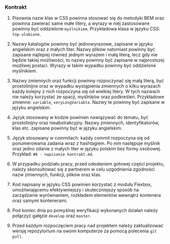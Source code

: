 ### Kontrakt

1. Pisownia nazw klas w CSS powinna stosować się do metodyki BEM oraz powinna zawierać same małe litery, a wyrazy w niej zastosowane powinny być oddzielone `myślnikiem`. Przykładowa klasa w języku CSS: `top-ulubione`.

2. Nazwy katalogów powinny być jednowyrazowe, zapisane w języku angielskim oraz z małych liter. Nazwy plików natomiast powinny być zapisane najlepiej również jednym wyrazem i małą literą, lecz gdy nie będzie takiej możliwości, to nazwy powinny być zapisane w najprostszej możliwej postaci. Wyrazy w takim wypadku powinny być oddzielone myślnikiem.

3. Nazwy zmiennych oraz funkcji powinny rozpoczynać się małą literą, być prostolinijne oraz w wypadku wystąpienia zmiennych o kilku wyrazach każdy kolejny z nich rozpoczyna się od wielkiej litery. W tych nazwach nie należy korzystać ze spacji, myślników oraz podkreśleń. Przykładowe zmienne: `variable`, `veryLongVariable`. Nazwy te powinny być zapisane w języku angielskim.

4. Język stosowany w kodzie powinien nawiązywać do tematu, być prostolinijny oraz nieabstrakcyjny. Nazwy zmiennych, identyfikatorów, klas etc. zapisane powinny być w języku angielskim.

5. Język stosowany w commitach: każdy commit rozpoczyna się od ponumerowania zadania wraz z hashtagiem. Po nim następuje myślnik oraz jedno zdanie z małych liter w języku polskim bez formy osobowej. Przykład: `#6 - napisanie kontrakt.md`.

6. W przypadku podziału pracy, przed odesłaniem gotowej części projektu, należy skonsultować się z partnerem w celu uzgodnienia zgodności nazw zmiennych, funkcji, plików oraz klas.

7. Kod napisany w języku CSS powinien korzystać z modułu Flexbox, umożliwiającemu efektywniejszy i skuteczniejszy sposób na zarządzanie wyrównaniem, rozkładem elementów wewnątrz kontenera oraz samymi kontenerami.

8. Pod koniec dnia po pomyślnej weryfikacji wykonanych działań należy połączyć gałęzie `develop` oraz `master`.

9. Przed każdym rozpoczęciem pracy nad projektem należy zaktualizować wersję repozytorium na swoim komputerze za pomocą polecenia `git pull`.
